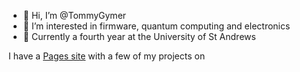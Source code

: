 - 👋 Hi, I’m @TommyGymer
- 👀 I’m interested in firmware, quantum computing and electronics
- 🌱 Currently a fourth year at the University of St Andrews

I have a [Pages site](https://tommygymer.github.io/Index/) with a few of my projects on
